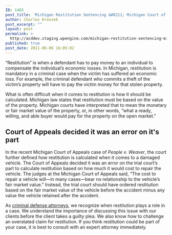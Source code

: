 ```yaml
---
ID: 1465
post_title: 'Michigan Restitution Sentencing &#8211; Michigan Court of Appeals Clarifies Calculation of Criminal Restitution'
author: Charles Kronzek
post_excerpt: ""
layout: post
permalink: >
  http://acddev.staging.wpengine.com/michigan-restitution-sentencing-michigan-court-of-appeals-clarifies-calculation-of-criminal-restitution.html
published: true
post_date: 2011-06-06 16:05:02
---
```

“Restitution” is when a defendant has to pay money to an individual to compensate the individual’s economic losses. In Michigan, restitution is mandatory in a criminal case when the victim has suffered an economic loss. For example, the criminal defendant who commits a theft of the victim’s property will have to pay the victim money for that stolen property.

What is often difficult when it comes to restitution is how it should be calculated. Michigan law states that restitution must be based on the value of the property. Michigan courts have interpreted that to mean the monetary or fair market value of the property, or, in other words, “what a ready, willing, and able buyer would pay for the property on the open market.”

<h2>Court of Appeals decided it was an error on it's part</h2>

In the recent Michigan Court of Appeals case of <em>People v. Weaver</em>, the court further defined how restitution is calculated when it comes to a damaged vehicle. The Court of Appeals decided it was an error on the trial court’s part to calculate restitution based on how much it would cost to repair the vehicle. The judges at the Michigan Court of Appeals said, “The cost to repair a vehicle will—in many cases—bear no relationship to the vehicle’s fair market value.” Instead, the trial court should have ordered restitution based on the fair market value of the vehicle before the accident minus any value the vehicle retained after the accident.

As <a href="http://acddev.staging.wpengine.com">criminal defense attorneys</a>, we recognize when restitution plays a role in a case. We understand the importance of discussing this issue with our clients before the client takes a guilty plea. We also know how to challenge an overstated claim for restitution. If you think restitution could be part of your case, it is best to consult with an expert attorney immediately.